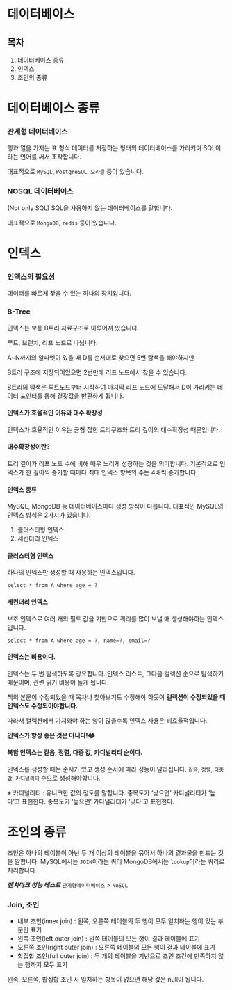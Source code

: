# 데이터베이스

## 목차 
1. 데이터베이스 종류
2. 인덱스
3. 조인의 종류

# 데이터베이스 종류
### 관계형 데이터베이스
행과 열을 가지는 표 형식 데이터를 저장하는 형태의 데이터베이스를 가리키며 SQL이라는 언어를 써서 조작합니다.

대표적으로 `MySQL`, `PostgreSQL`, `오라클` 등이 있습니다.

### NOSQL 데이터베이스
(Not only SQL) SQL을 사용하지 않는 데이터베이스를 말합니다.

대표적으로 `MongoDB`, `redis` 등이 있습니다.

# 인덱스

### 인덱스의 필요성
데이터를 빠르게 찾을 수 있는 하나의 장치입니다.

### B-Tree
인덱스는 보통 B트리 자료구조로 이루어져 있습니다.

루트, 브랜치, 리프 노드로 나뉩니다.

A~N까지의 알파벳이 있을 때 D를 순서대로 찾으면 5번 탐색을 해야하지만

B트리 구조에 저장되어있으면 2번만에 리프 노드에서 찾을 수 있습니다.

B트리의 탐색은 루트노드부터 시작하여 마지막 리프 노드에 도달해서 D이 가리키는 데이터 포인터를 통해 결괏값을 반환하게 됩니다.

#### 인덱스가 효율적인 이유와 대수 확장성
인덱스가 효율적인 이유는 균형 잡힌 트리구조와 트리 깊이의 대수확장성 때문입니다.

#### 대수확장성이란?
트리 깊이가 리프 노드 수에 비해 매우 느리게 성장하는 것을 의미합니다. 
기본적으로 인덱스가 한 깊이씩 증가할 때마다 최대 인덱스 항목의 수는 4배씩 증가합니다.

#### 인덱스 종류
MySQL, MongoDB 등 데이터베이스마다 생성 방식이 다릅니다.
대표적인 MySQL의 인덱스 방식은 2가지가 있습니다.
1. 클러스터형 인덱스
2. 세컨더리 인덱스

#### 클러스터형 인덱스
하나의 인덱스만 생성할 때 사용하는 인덱스입니다.

`select * from A where age = ? `

#### 세컨더리 인덱스
보조 인덱스로 여러 개의 필드 값을 기반으로 쿼리를 많이 보낼 때 생성해야하는 인덱스입니다.

`select * from A where age = ?, name=?, email=?`

#### 인덱스는 비용이다.
인덱스는 두 번 탐색하도록 강요합니다. 인덱스 리스트, 그다음 컬렉션 순으로 탐색하기 때문이며, 관련 읽기 비용이 들게 됩니다.

책의 본문이 수정되었을 때 목차나 찾아보기도 수정해야 하듯이 **컬렉션이 수정되었을 때 인덱스도 수정되어야합니다.**

따라서 컬렉션에서 가져와야 하는 양이 많을수록 인덱스 사용은 비효율적입니다.

**인덱스가 항상 좋은 것은 아니다!😂**

#### 복합 인덱스는 같음, 정렬, 다중 값, 카디널리티 순이다.
인덱스를 생성할 때는 순서가 있고 생성 순서에 따라 성능이 달라집니다. 
`같음`, `정렬`, `다중값`, `카디널리티` 순으로 생성해야합니다.

※ 카디널리티 : 유니크한 값의 정도를 말합니다.
중복도가 ‘낮으면’ 카디널리티가 ‘높다’고 표현한다.
중복도가 ‘높으면’ 카디널리티가 ‘낮다’고 표현한다.


# 조인의 종류

조인은 하나의 테이블이 아닌 두 개 이상의 테이블을 묶어서 하나의 결과물을 만드는 것을 말합니다.
MySQL에서는 `JOIN`이라는 쿼리
MongoDB에서는 `lookup`이라는 쿼리로 처리합니다.

***벤치마크 성능 테스트***
`관계형데이터베이스` > `NoSQL`

### Join, 조인
- 내부 조인(inner join) : 왼쪽, 오른쪽 테이블의 두 행이 모두 일치하는 행이 있는 부분만 표기
- 왼쪽 조인(left outer join) : 왼쪽 테이블의 모든 행이 결과 테이블에 표기
- 오른쪽 조인(right outer join) : 오른쪽 테이블의 모든 행이 결과 테이블에 표기
- 합집합 조인(full outer join) : 두 개의 테이블을 기반으로 조인 조건에 만족하지 않는 행까지 모두 표기

왼족, 오른쪽, 합집합 조인 시 일치하는 항목이 없으면 해당 값은 null이 됩니다. 
